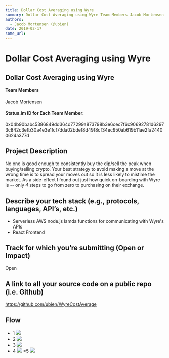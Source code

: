 ```yaml
---
title: Dollar Cost Averaging using Wyre
summary: Dollar Cost Averaging using Wyre Team Members Jacob Mortensen Status.im ID for Each Team Member- 0x04b90babc5386849dd364d77299a873798b3e6cec7f6c90692781d62973c842c3efb30a4e3e1fcf7dda02bdef8d49f8cf34ec950ab619b11ae2fa24400624a377d Project Description No one is good enough to consistently buy the dip/sell the peak when buying/selling crypto. Your best strategy to avoid making a move at the wrong time is to spread your moves out so it is less likely to mistime the market. As a side-effect I found o
authors:
  - Jacob Mortensen (@ubien)
date: 2019-02-17
some_url: 
---
```


# Dollar Cost Averaging using Wyre



## Dollar Cost Averaging using Wyre

#### Team Members

Jacob Mortensen

#### Status.im ID for Each Team Member: 

0x04b90babc5386849dd364d77299a873798b3e6cec7f6c90692781d62973c842c3efb30a4e3e1fcf7dda02bdef8d49f8cf34ec950ab619b11ae2fa24400624a377d

## Project Description

No one is good enough to consistently buy the dip/sell the peak when buying/selling crypto.  Your best strategy to avoid making a move at the wrong time is to spread your moves out so it is less likely to mistime the market.  As a side-effect I found out just how quick on-boarding with Wyre is -- only *4* steps to go from zero to purchasing on their exchange.

## Describe your tech stack (e.g., protocols, languages, API’s, etc.)

* Serverless AWS  node.js lamda functions for communicating with Wyre's APIs
* React Frontend

## Track for which you’re submitting (Open or Impact)

Open

## A link to all your source code on a public repo (i.e. Github)

https://github.com/ubien/WyreCostAverage

## Flow
 * 1 ![](https://api.kauri.io:443/ipfs/QmTj4MffJswTn8PppQTgdKfQcdsJbgGXGS1oe6ZVC3251r)
* 2 ![](https://api.kauri.io:443/ipfs/Qmdk5xqrXXsnkhEfgasNXQgpKyNcsJMGPrSWmM6krDoq46)
* 3 ![](https://api.kauri.io:443/ipfs/QmNLvjLGGcQDriSoUa7eDebNwasR6EQhHgKk6vmk8ZXQpf)
* 4 ![](https://api.kauri.io:443/ipfs/QmQFajT7DonrvGa91Jy4v5GdgSsteFsfsKU5ZtPZMVv6re)
*5 ![](https://api.kauri.io:443/ipfs/QmVyW2NUVyKkX5yU5fQ64rD9CTvYiXyLGtPNPAXvaAzacL)
